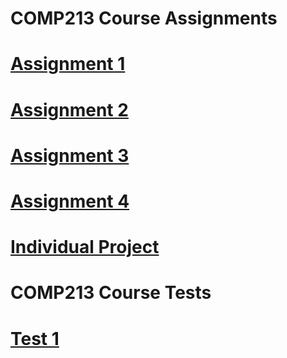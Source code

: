 # COMP213 Course Assignments

# [Assignment 1](Assignment01)
# [Assignment 2](Assignment02)
# [Assignment 3](Assignment03)
# [Assignment 4](Assignment04)
# [Individual Project](Individual-Project)

# COMP213 Course Tests

# [Test 1](Test01)